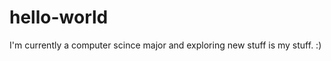 hello-world
===========
I'm currently a computer scince major and exploring new stuff is my stuff.
:)
